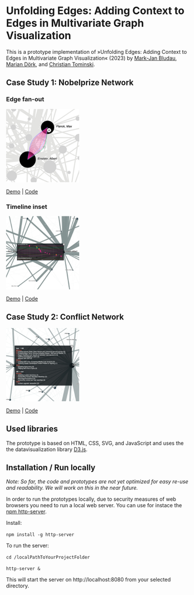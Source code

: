 # Unfolding Edges: Adding Context to Edges in Multivariate Graph Visualization
This is a prototype implementation of »Unfolding Edges: Adding Context to Edges in Multivariate Graph Visualization« (2023) by [Mark-Jan Bludau](https://markjanbludau.de), [Marian Dörk](https://mariandoerk.de), and [Christian Tominski](https://vcg.informatik.uni-rostock.de/~ct/).

## Case Study 1: Nobelprize Network
### Edge fan-out
<img src="nobelprize-network_v1/preview.jpg" width="200" heigth="200">

[Demo](https://uclab.fh-potsdam.de/unfoldingedges/nobelprize-network_v1/nobelprize-network_v1.html) | [Code](https://github.com/uclab-potsdam/unfolding-edges/tree/main/nobelprize-network_v1)

### Timeline inset
<img src="nobelprize-network_v2/preview.jpg" width="200" heigth="200">

[Demo](https://uclab.fh-potsdam.de/unfoldingedges/nobelprize-network_v2/nobelprize-network_v2.html) | [Code](https://github.com/uclab-potsdam/unfolding-edges/tree/main/nobelprize-network_v2)

## Case Study 2: Conflict Network
<img src="conflict-network/preview.jpg" width="200" heigth="200">

[Demo](https://uclab.fh-potsdam.de/unfoldingedges/conflict-network/conflict-network.html) | [Code](https://github.com/uclab-potsdam/unfolding-edges/tree/main/conflict-network)


## Used libraries
The prototype is based on HTML, CSS, SVG, and JavaScript and uses the the datavisualization library [D3.js](https://github.com/d3/d3).

## Installation / Run locally
*Note: So far, the code and prototypes are not yet optimized for easy re-use and readability. We will work on this in the near future.*

In order to run the prototypes locally, due to security measures of web browsers you need to run a local web server. You can use for instace the [npm http-server](https://www.npmjs.com/package/http-server).

Install:

`npm install -g http-server`

To run the server:

`cd /localPathToYourProjectFolder`

`http-server &`

This will start the server on http://localhost:8080 from your selected directory.

